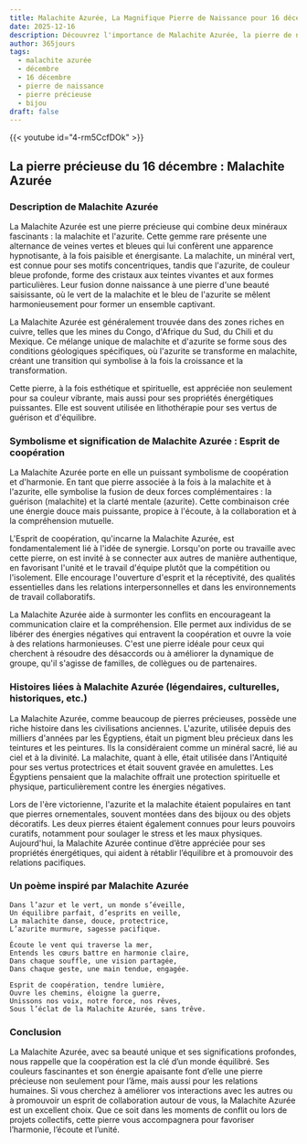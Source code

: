 ```yaml
---
title: Malachite Azurée, La Magnifique Pierre de Naissance pour 16 décembre
date: 2025-12-16
description: Découvrez l'importance de Malachite Azurée, la pierre de naissance du 16 décembre qui symbolise Esprit de coopération. Laissez sa beauté et sa signification illuminer votre journée.
author: 365jours
tags:
  - malachite azurée
  - décembre
  - 16 décembre
  - pierre de naissance
  - pierre précieuse
  - bijou
draft: false
---
```


{{< youtube id="4-rm5CcfDOk" >}}

## La pierre précieuse du 16 décembre : Malachite Azurée

### Description de Malachite Azurée

La Malachite Azurée est une pierre précieuse qui combine deux minéraux fascinants : la malachite et l'azurite. Cette gemme rare présente une alternance de veines vertes et bleues qui lui confèrent une apparence hypnotisante, à la fois paisible et énergisante. La malachite, un minéral vert, est connue pour ses motifs concentriques, tandis que l'azurite, de couleur bleue profonde, forme des cristaux aux teintes vivantes et aux formes particulières. Leur fusion donne naissance à une pierre d'une beauté saisissante, où le vert de la malachite et le bleu de l'azurite se mêlent harmonieusement pour former un ensemble captivant.

La Malachite Azurée est généralement trouvée dans des zones riches en cuivre, telles que les mines du Congo, d'Afrique du Sud, du Chili et du Mexique. Ce mélange unique de malachite et d'azurite se forme sous des conditions géologiques spécifiques, où l'azurite se transforme en malachite, créant une transition qui symbolise à la fois la croissance et la transformation.

Cette pierre, à la fois esthétique et spirituelle, est appréciée non seulement pour sa couleur vibrante, mais aussi pour ses propriétés énergétiques puissantes. Elle est souvent utilisée en lithothérapie pour ses vertus de guérison et d'équilibre.

### Symbolisme et signification de Malachite Azurée : Esprit de coopération

La Malachite Azurée porte en elle un puissant symbolisme de coopération et d'harmonie. En tant que pierre associée à la fois à la malachite et à l'azurite, elle symbolise la fusion de deux forces complémentaires : la guérison (malachite) et la clarté mentale (azurite). Cette combinaison crée une énergie douce mais puissante, propice à l'écoute, à la collaboration et à la compréhension mutuelle.

L'Esprit de coopération, qu'incarne la Malachite Azurée, est fondamentalement lié à l'idée de synergie. Lorsqu'on porte ou travaille avec cette pierre, on est invité à se connecter aux autres de manière authentique, en favorisant l'unité et le travail d'équipe plutôt que la compétition ou l'isolement. Elle encourage l'ouverture d'esprit et la réceptivité, des qualités essentielles dans les relations interpersonnelles et dans les environnements de travail collaboratifs.

La Malachite Azurée aide à surmonter les conflits en encourageant la communication claire et la compréhension. Elle permet aux individus de se libérer des énergies négatives qui entravent la coopération et ouvre la voie à des relations harmonieuses. C'est une pierre idéale pour ceux qui cherchent à résoudre des désaccords ou à améliorer la dynamique de groupe, qu'il s'agisse de familles, de collègues ou de partenaires.

### Histoires liées à Malachite Azurée (légendaires, culturelles, historiques, etc.)

La Malachite Azurée, comme beaucoup de pierres précieuses, possède une riche histoire dans les civilisations anciennes. L'azurite, utilisée depuis des milliers d'années par les Égyptiens, était un pigment bleu précieux dans les teintures et les peintures. Ils la considéraient comme un minéral sacré, lié au ciel et à la divinité. La malachite, quant à elle, était utilisée dans l'Antiquité pour ses vertus protectrices et était souvent gravée en amulettes. Les Égyptiens pensaient que la malachite offrait une protection spirituelle et physique, particulièrement contre les énergies négatives.

Lors de l'ère victorienne, l'azurite et la malachite étaient populaires en tant que pierres ornementales, souvent montées dans des bijoux ou des objets décoratifs. Les deux pierres étaient également connues pour leurs pouvoirs curatifs, notamment pour soulager le stress et les maux physiques. Aujourd'hui, la Malachite Azurée continue d’être appréciée pour ses propriétés énergétiques, qui aident à rétablir l’équilibre et à promouvoir des relations pacifiques.

### Un poème inspiré par Malachite Azurée

	Dans l’azur et le vert, un monde s’éveille,  
	Un équilibre parfait, d’esprits en veille,  
	La malachite danse, douce, protectrice,  
	L’azurite murmure, sagesse pacifique.
	
	Écoute le vent qui traverse la mer,  
	Entends les cœurs battre en harmonie claire,  
	Dans chaque souffle, une vision partagée,  
	Dans chaque geste, une main tendue, engagée.
	
	Esprit de coopération, tendre lumière,  
	Ouvre les chemins, éloigne la guerre,  
	Unissons nos voix, notre force, nos rêves,  
	Sous l’éclat de la Malachite Azurée, sans trêve.

### Conclusion

La Malachite Azurée, avec sa beauté unique et ses significations profondes, nous rappelle que la coopération est la clé d’un monde équilibré. Ses couleurs fascinantes et son énergie apaisante font d’elle une pierre précieuse non seulement pour l’âme, mais aussi pour les relations humaines. Si vous cherchez à améliorer vos interactions avec les autres ou à promouvoir un esprit de collaboration autour de vous, la Malachite Azurée est un excellent choix. Que ce soit dans les moments de conflit ou lors de projets collectifs, cette pierre vous accompagnera pour favoriser l’harmonie, l’écoute et l’unité.